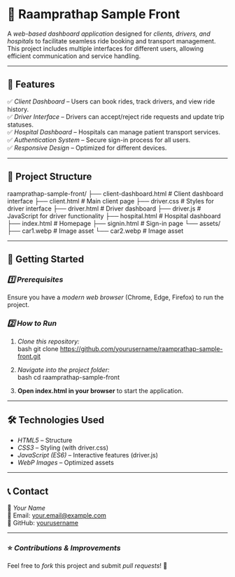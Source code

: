 # 🚗 Raamprathap Sample Front  

A *web-based dashboard application* designed for *clients, drivers, and hospitals* to facilitate seamless ride booking and transport management. This project includes multiple interfaces for different users, allowing efficient communication and service handling.

---

## 📌 Features  

✅ *Client Dashboard* – Users can book rides, track drivers, and view ride history.  
✅ *Driver Interface* – Drivers can accept/reject ride requests and update trip statuses.  
✅ *Hospital Dashboard* – Hospitals can manage patient transport services.  
✅ *Authentication System* – Secure sign-in process for all users.  
✅ *Responsive Design* – Optimized for different devices.  

---

## 📂 Project Structure  


raamprathap-sample-front/
├── client-dashboard.html   # Client dashboard interface
├── client.html             # Main client page
├── driver.css              # Styles for driver interface
├── driver.html             # Driver dashboard
├── driver.js               # JavaScript for driver functionality
├── hospital.html           # Hospital dashboard
├── index.html              # Homepage
├── signin.html             # Sign-in page
└── assets/                 
    ├── car1.webp           # Image asset
    └── car2.webp           # Image asset


---

## 🚀 Getting Started  

### *1️⃣ Prerequisites*  
Ensure you have a *modern web browser* (Chrome, Edge, Firefox) to run the project.  

### *2️⃣ How to Run*  
1. *Clone this repository:*  
   bash
   git clone https://github.com/yourusername/raamprathap-sample-front.git
   
2. *Navigate into the project folder:*  
   bash
   cd raamprathap-sample-front
   
3. **Open index.html in your browser** to start the application.  

---

## 🛠 Technologies Used  

- *HTML5* – Structure  
- *CSS3* – Styling (with driver.css)  
- *JavaScript (ES6)* – Interactive features (driver.js)  
- *WebP Images* – Optimized assets  

---

## 📞 Contact  

👤 *Your Name*  
📧 Email: your.email@example.com  
🔗 GitHub: [yourusername](https://github.com/yourusername)  

---

### ⭐ *Contributions & Improvements*  
Feel free to *fork* this project and submit *pull requests*! 🚀
